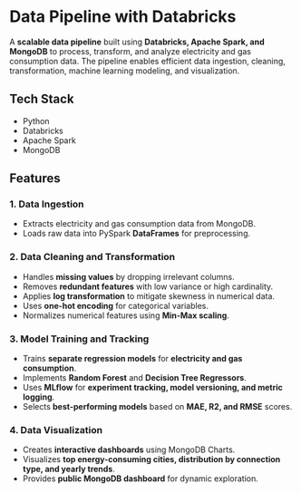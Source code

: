 # Data Pipeline with Databricks  

A **scalable data pipeline** built using **Databricks, Apache Spark, and MongoDB** to process, transform, and analyze electricity and gas consumption data. The pipeline enables efficient data ingestion, cleaning, transformation, machine learning modeling, and visualization.

## Tech Stack  

- Python  
- Databricks  
- Apache Spark  
- MongoDB  

## Features  

### 1. Data Ingestion  
- Extracts electricity and gas consumption data from MongoDB.  
- Loads raw data into PySpark **DataFrames** for preprocessing.  

### 2. Data Cleaning and Transformation  
- Handles **missing values** by dropping irrelevant columns.  
- Removes **redundant features** with low variance or high cardinality.  
- Applies **log transformation** to mitigate skewness in numerical data.  
- Uses **one-hot encoding** for categorical variables.  
- Normalizes numerical features using **Min-Max scaling**.  

### 3. Model Training and Tracking  
- Trains **separate regression models** for **electricity and gas consumption**.  
- Implements **Random Forest** and **Decision Tree Regressors**.  
- Uses **MLflow** for **experiment tracking, model versioning, and metric logging**.  
- Selects **best-performing models** based on **MAE, R2, and RMSE** scores.  

### 4. Data Visualization  
- Creates **interactive dashboards** using MongoDB Charts.  
- Visualizes **top energy-consuming cities, distribution by connection type, and yearly trends**.  
- Provides **public MongoDB dashboard** for dynamic exploration.  
